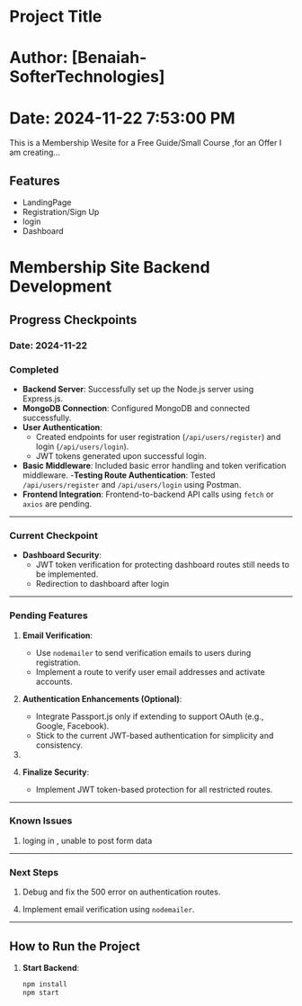 # Project Title
# Author: [Benaiah-SofterTechnologies]
# Date: 2024-11-22 7:53:00 PM
This is a Membership Wesite for a Free Guide/Small Course ,for an Offer I am creating...

## Features

- LandingPage
- Registration/Sign Up
- login
- Dashboard

# Membership Site Backend Development

## **Progress Checkpoints**
### **Date: 2024-11-22**

### **Completed**
- **Backend Server**: Successfully set up the Node.js server using Express.js.
- **MongoDB Connection**: Configured MongoDB and connected successfully.
- **User Authentication**:
  - Created endpoints for user registration (`/api/users/register`) and login (`/api/users/login`).
  - JWT tokens generated upon successful login.
- **Basic Middleware**: Included basic error handling and token verification middleware.
-**Testing Route Authentication**:
   Tested `/api/users/register` and `/api/users/login` using Postman.
- **Frontend Integration**:
   Frontend-to-backend API calls using `fetch` or `axios` are pending.
   

---

### **Current Checkpoint**

- **Dashboard Security**:
  - JWT token verification for protecting dashboard routes still needs to be implemented.
  - Redirection to dashboard after login

---

### **Pending Features**
1. **Email Verification**:
   - Use `nodemailer` to send verification emails to users during registration.
   - Implement a route to verify user email addresses and activate accounts.

2. **Authentication Enhancements (Optional)**:
   - Integrate Passport.js only if extending to support OAuth (e.g., Google, Facebook).
   - Stick to the current JWT-based authentication for simplicity and consistency.

3. 
4. **Finalize Security**:
   - Implement JWT token-based protection for all restricted routes.

---

### **Known Issues**
1. loging in , unable to post form data 
---

### **Next Steps**
1. Debug and fix the 500 error on authentication routes.
<!-- 2. Proceed with frontend-backend integration.
3. Secure the dashboard route with JWT token verification middleware. -->
4. Implement email verification using `nodemailer`.

---

## **How to Run the Project**
1. **Start Backend**:
   ```bash
   npm install
   npm start




<!-- ## Installation

1. Clone the repository:
   ```bash
   git clone https://github.com/your-username/your-repo.git -->
